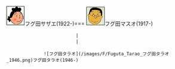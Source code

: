 ![フグ田サザエ](/images/F/Fuguta_Sazae_フグ田サザエ_1922.png)フグ田サザエ(1922-)===
![フグ田マスオ](/images/F/Fuguta_Masuo_フグ田マスオ_1917.png)フグ田マスオ(1917-)

                              |
                              |
               
                  ![フグ田タラオ](/images/F/Fuguta_Tarao_フグ田タラオ_1946.png)フグ田タラオ(1946-)
